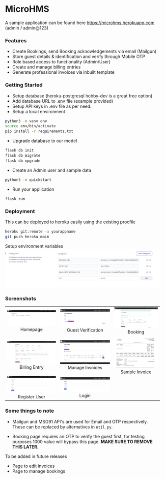 # MicroHMS

A sample application can be found here https://microhms.herokuapp.com (admin / admin@123)

### Features
- Create Bookings, send Booking acknowledgements via email (Mailgun)
- Store guest details & identification and verify through Mobile OTP
- Role based access to functionality (Admin/User)
- Create and manage billing entries
- Generate professional invoices via inbuilt template

### Getting Started
- Setup database (heroku-postgresql hobby-dev is a great free option)
- Add database URL to .env file (example provided)
- Setup API keys in .env file as per need.
- Setup a local environment
```bash
python3 -m venv env
source env/bin/activate
pip install -r requirements.txt
```
- Upgrade database to our model
```bash
flask db init
flask db migrate
flask db upgrade
```

- Create an Admin user and sample data
```bash
python3 -m quickstart
```
- Run your application
```
flask run
```

### Deployment
This can be deployed to heroku easily using the existing procfile
```bash
heroku git:remote -a yourappname
git push heroku main
```
Setup environment variables
![Config](/screenshots/config_vars.png) 

### Screenshots
| | | |
|:-------------------------:|:-------------------------:|:-------------------------:|
|![Homepage](/screenshots/homepage.png) Homepage |![Guest Verification](/screenshots/guest_verification.png) Guest Verification | ![Booking](/screenshots/guest_registration.png) Booking|
|![Billing Entry](/screenshots/billing_entry.png) Billing Entry |![Manage Invoices](/screenshots/print_invoice.png) Manage Invoices | ![Sample Invoice](/screenshots/sample_invoice.png) Sample Invoice|
|![Register User](/screenshots/user_register.png) Register User |![Login](/screenshots/user_login.png) Login | |

### Some things to note
- Mailgun and MSG91 API's are used for Email and OTP respectively. These can be replaced by alternatives in `util.py`.

- Booking page requires an OTP to verify the guest first, for testing purposes 1000 value will bypass this page. **MAKE SURE TO REMOVE THIS LATER.**


To be added in future releases
- Page to edit invoices
- Page to manage bookings
